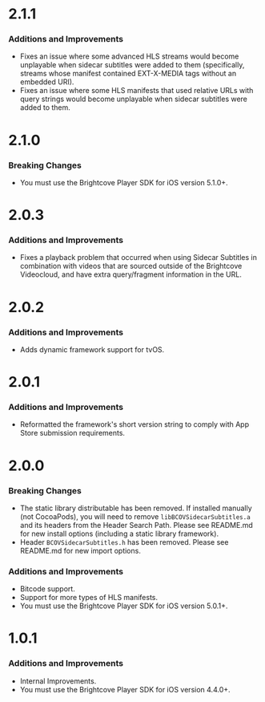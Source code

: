 # 2.1.1
### Additions and Improvements
* Fixes an issue where some advanced HLS streams would become unplayable when sidecar subtitles were added to them (specifically, streams whose manifest contained EXT-X-MEDIA tags without an embedded URI).
* Fixes an issue where some HLS manifests that used relative URLs with query strings would become unplayable when sidecar subtitles were added to them.

# 2.1.0
### Breaking Changes
* You must use the Brightcove Player SDK for iOS version 5.1.0+.

# 2.0.3
### Additions and Improvements
* Fixes a playback problem that occurred when using Sidecar Subtitles in combination with videos that are sourced outside of the Brightcove Videocloud, and have extra query/fragment information in the URL.

# 2.0.2
### Additions and Improvements
* Adds dynamic framework support for tvOS.

# 2.0.1
### Additions and Improvements
* Reformatted the framework's short version string to comply with App Store submission requirements.


# 2.0.0
### Breaking Changes
* The static library distributable has been removed. If installed manually (not CocoaPods), you will need to remove `libBCOVSidecarSubtitles.a` and its headers from the Header Search Path. Please see README.md for new install options (including a static library framework).
* Header `BCOVSidecarSubtitles.h` has been removed. Please see README.md for new import options.


### Additions and Improvements
* Bitcode support.
* Support for more types of HLS manifests.
* You must use the Brightcove Player SDK for iOS version 5.0.1+.

# 1.0.1
### Additions and Improvements
* Internal Improvements.
* You must use the Brightcove Player SDK for iOS version 4.4.0+.
#